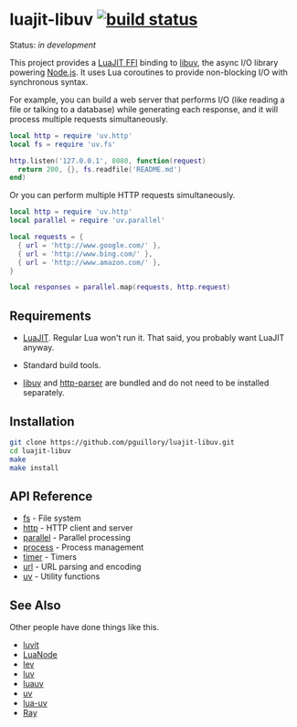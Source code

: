 luajit-libuv [![build status](https://travis-ci.org/pguillory/luajit-libuv.svg)](https://travis-ci.org/pguillory/luajit-libuv)
============

Status: *in development*

This project provides a [LuaJIT FFI] binding to [libuv], the async I/O library
powering [Node.js]. It uses Lua coroutines to provide non-blocking I/O with
synchronous syntax.

For example, you can build a web server that performs I/O (like reading a file
or talking to a database) while generating each response, and it will process
multiple requests simultaneously.

```lua
local http = require 'uv.http'
local fs = require 'uv.fs'

http.listen('127.0.0.1', 8080, function(request)
  return 200, {}, fs.readfile('README.md')
end)
```

Or you can perform multiple HTTP requests simultaneously.

```lua
local http = require 'uv.http'
local parallel = require 'uv.parallel'

local requests = {
  { url = 'http://www.google.com/' },
  { url = 'http://www.bing.com/' },
  { url = 'http://www.amazon.com/' },
}

local responses = parallel.map(requests, http.request)
```

Requirements
------------

- [LuaJIT]. Regular Lua won't run it. That said, you probably want LuaJIT
  anyway.

- Standard build tools.

- [libuv] and [http-parser] are bundled and do not need to be installed
  separately.

Installation
------------

```bash
git clone https://github.com/pguillory/luajit-libuv.git
cd luajit-libuv
make
make install
```

API Reference
-------------

* [fs](doc/fs.md) - File system
* [http](doc/http.md) - HTTP client and server
* [parallel](doc/parallel.md) - Parallel processing
* [process](doc/process.md) - Process management
* [timer](doc/timer.md) - Timers
* [url](doc/url.md) - URL parsing and encoding
* [uv](doc/uv.md) - Utility functions

See Also
--------

Other people have done things like this.

- [luvit](https://github.com/luvit/luvit)
- [LuaNode](https://github.com/ignacio/LuaNode)
- [lev](https://github.com/connectFree/lev)
- [luv](https://github.com/luvit/luv)
- [luauv](https://github.com/grrrwaaa/luauv)
- [uv](https://github.com/steveyen/uv)
- [lua-uv](https://github.com/bnoordhuis/lua-uv/)
- [Ray](https://github.com/richardhundt/luv/tree/ray)

[Luajit FFI]: http://luajit.org/ext_ffi.html
[libuv]: https://github.com/joyent/libuv
[Node.js]: http://nodejs.org/
[luv]: https://github.com/creationix/luv
[http-parser]: https://github.com/joyent/http-parser
[LuaJIT]: http://luajit.org/
[FIFO]: http://en.wikipedia.org/wiki/Named_pipe
